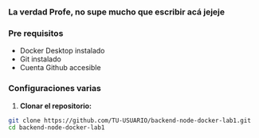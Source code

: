 ### La verdad Profe, no supe mucho que escribir acá jejeje

### Pre requisitos
- Docker Desktop instalado
- Git instalado
- Cuenta Github accesible

### Configuraciones varias

1. **Clonar el repositorio:**
```bash
git clone https://github.com/TU-USUARIO/backend-node-docker-lab1.git
cd backend-node-docker-lab1
